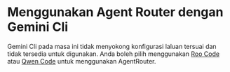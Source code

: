 # Menggunakan Agent Router dengan Gemini Cli

Gemini Cli pada masa ini tidak menyokong konfigurasi laluan tersuai dan tidak tersedia untuk digunakan. Anda boleh pilih menggunakan [Roo Code](/roocode) atau [Qwen Code](/qwencode) untuk menggunakan AgentRouter.